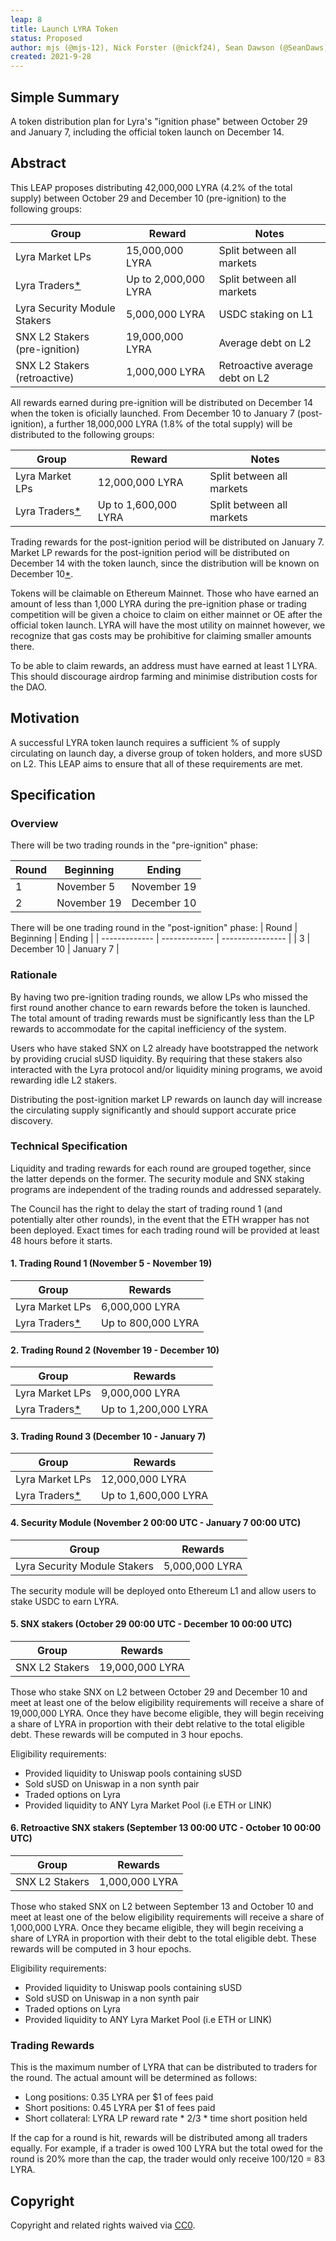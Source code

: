 ```yaml
---
leap: 8
title: Launch LYRA Token
status: Proposed
author: mjs (@mjs-12), Nick Forster (@nickf24), Sean Dawson (@SeanDaws), Domrom (@DominicRomanowski), SteveNX, Burt Rock
created: 2021-9-28
---
```


## Simple Summary

A token distribution plan for Lyra's "ignition phase" between October 29 and January 7, including the official token launch on December 14.

## Abstract

This LEAP proposes distributing 42,000,000 LYRA (4.2% of the total supply) between October 29 and December 10 (pre-ignition) to the following groups:

| Group | Reward | Notes |
| ------------- | ------------- | ---------------- |
| Lyra Market LPs| 15,000,000 LYRA | Split between all markets	 |
| Lyra Traders[*](#trading-rewards) | Up to 2,000,000 LYRA | Split between all markets   |
| Lyra Security Module Stakers | 5,000,000 LYRA | USDC staking on L1  |
| SNX L2 Stakers (pre-ignition) | 19,000,000 LYRA | Average debt on L2 |
| SNX L2 Stakers (retroactive) | 1,000,000 LYRA | Retroactive average debt on L2 |

All rewards earned during pre-ignition will be distributed on December 14 when the token is oficially launched. From December 10 to January 7 (post-ignition), a further 18,000,000 LYRA (1.8% of the total supply) will be distributed to the following groups:

| Group | Reward | Notes |
| ------------- | ------------- | ---------------- |
| Lyra Market LPs| 12,000,000 LYRA | Split between all markets	 |
| Lyra Traders[*](#trading-rewards) | Up to 1,600,000 LYRA | Split between all markets   |

Trading rewards for the post-ignition period will be distributed on January 7. Market LP rewards for the post-ignition period will be distributed on December 14 with the token launch, since the distribution will be known on December 10[*](#rationale).

Tokens will be claimable on Ethereum Mainnet. Those who have earned an amount of less than 1,000 LYRA during the pre-ignition phase or trading competition will be given a choice to claim on either mainnet or OE after the official token launch. LYRA will have the most utility on mainnet however, we recognize that gas costs may be prohibitive for claiming smaller amounts there.

To be able to claim rewards, an address must have earned at least 1 LYRA. This should discourage airdrop farming and minimise distribution costs for the DAO.

## Motivation

A successful LYRA token launch requires a sufficient % of supply circulating on launch day, a diverse group of token holders, and more sUSD on L2. This LEAP aims to ensure that all of these requirements are met.

## Specification

### Overview

There will be two trading rounds in the "pre-ignition" phase:

| Round          | Beginning | Ending         |
| ------------- | ------------- | ---------------- |
| 1 | November 5 | November 19 |
| 2 | November 19 | December 10  |


There will be one trading round in the "post-ignition" phase:
| Round          | Beginning | Ending         |
| ------------- | ------------- | ---------------- |
| 3 | December 10 | January 7 |


### Rationale

By having two pre-ignition trading rounds, we allow LPs who missed the first round another chance to earn rewards before the token is launched. The total amount of trading rewards must be significantly less than the LP rewards to accommodate for the capital inefficiency of the system.

Users who have staked SNX on L2 already have bootstrapped the network by providing crucial sUSD liquidity. By requiring that these stakers also interacted with the Lyra protocol and/or liquidity mining programs, we avoid rewarding idle L2 stakers. 

Distributing the post-ignition market LP rewards on launch day will increase the circulating supply significantly and should support accurate price discovery.

### Technical Specification

Liquidity and trading rewards for each round are grouped together, since the latter depends on the former. The security module and SNX staking programs are independent of the trading rounds and addressed separately.

The Council has the right to delay the start of trading round 1 (and potentially alter other rounds), in the event that the ETH wrapper has not been deployed. Exact times for each trading round will be provided at least 48 hours before it starts.

#### 1. Trading Round 1 (November 5  - November 19)

| Group          | Rewards |
| ------------- | ------------- |
| Lyra Market LPs | 6,000,000 LYRA |
| Lyra Traders[*](#trading-rewards) | Up to 800,000 LYRA |

#### 2. Trading Round 2 (November 19 - December 10)

| Group          | Rewards |
| ------------- | ------------- |
| Lyra Market LPs | 9,000,000 LYRA |
| Lyra Traders[*](#trading-rewards) | Up to 1,200,000 LYRA |

#### 3. Trading Round 3 (December 10 - January 7)

| Group          | Rewards |
| ------------- | ------------- |
| Lyra Market LPs | 12,000,000 LYRA |
| Lyra Traders[*](#trading-rewards) | Up to 1,600,000 LYRA |

#### 4. Security Module (November 2 00:00 UTC - January 7 00:00 UTC)

| Group          | Rewards |
| ------------- | ------------- |
| Lyra Security Module Stakers | 5,000,000 LYRA |

The security module will be deployed onto Ethereum L1 and allow users to stake USDC to earn LYRA.

#### 5. SNX stakers (October 29 00:00 UTC - December 10 00:00 UTC)

| Group          | Rewards |
| ------------- | ------------- |
| SNX L2 Stakers | 19,000,000 LYRA |

Those who stake SNX on L2 between October 29 and December 10 and meet at least one of the below eligibility requirements will receive a share of 19,000,000 LYRA. Once they have become eligible, they will begin receiving a share of LYRA in proportion with their debt relative to the total eligible debt. These rewards will be computed in 3 hour epochs.

Eligibility requirements:
- Provided liquidity to Uniswap pools containing sUSD
- Sold sUSD on Uniswap in a non synth pair
- Traded options on Lyra
- Provided liquidity to ANY Lyra Market Pool (i.e ETH or LINK)

#### 6. Retroactive SNX stakers (September 13 00:00 UTC - October 10 00:00 UTC)

| Group          | Rewards |
| ------------- | ------------- |
| SNX L2 Stakers | 1,000,000 LYRA |

Those who staked SNX on L2 between September 13 and October 10 and meet at least one of the below eligibility requirements will receive a share of 1,000,000 LYRA. Once they became eligible, they will begin receiving a share of LYRA in proportion with their debt to the total eligible debt. These rewards will be computed in 3 hour epochs.

Eligibility requirements:
- Provided liquidity to Uniswap pools containing sUSD
- Sold sUSD on Uniswap in a non synth pair
- Traded options on Lyra
- Provided liquidity to ANY Lyra Market Pool (i.e ETH or LINK)

### Trading Rewards

This is the maximum number of LYRA that can be distributed to traders for the round. The actual amount will be determined as follows:
- Long positions: 0.35 LYRA per $1 of fees paid
- Short positions: 0.45 LYRA per $1 of fees paid
- Short collateral: LYRA LP reward rate * 2/3 * time short position held

If the cap for a round is hit, rewards will be distributed among all traders equally. For example, if a trader is owed 100 LYRA but the total owed for the round is 20% more than the cap, the trader would only receive 100/120 = 83 LYRA.


## Copyright
Copyright and related rights waived via [CC0](https://creativecommons.org/publicdomain/zero/1.0/).
